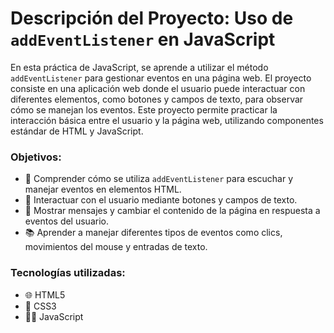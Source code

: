 # Descripción del Proyecto: Uso de `addEventListener` en JavaScript

En esta práctica de JavaScript, se aprende a utilizar el método `addEventListener` para gestionar eventos en una página web. El proyecto consiste en una aplicación web donde el usuario puede interactuar con diferentes elementos, como botones y campos de texto, para observar cómo se manejan los eventos. Este proyecto permite practicar la interacción básica entre el usuario y la página web, utilizando componentes estándar de HTML y JavaScript.

### Objetivos:

- 🎯 Comprender cómo se utiliza `addEventListener` para escuchar y manejar eventos en elementos HTML.
- 🔘 Interactuar con el usuario mediante botones y campos de texto.
- 💬 Mostrar mensajes y cambiar el contenido de la página en respuesta a eventos del usuario.
- 📚 Aprender a manejar diferentes tipos de eventos como clics, movimientos del mouse y entradas de texto.

### Tecnologías utilizadas:

- 🌐 HTML5
- 🎨 CSS3
- 🧑‍💻 JavaScript
